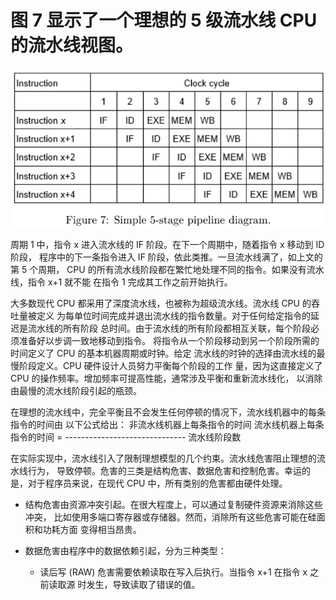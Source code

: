 # 图 7 显示了一个理想的 5 级流水线 CPU 的流水线视图。

![**简单的 5 级流水线图解**](figure7.jpg)


周期 1 中，指令 x 进入流水线的 IF 阶段。在下一个周期中，随着指令 x 移动到 ID 阶段，
程序中的下一条指令进入 IF 阶段，依此类推。一旦流水线满了，如上文的第 5 个周期，
CPU 的所有流水线阶段都在繁忙地处理不同的指令。如果没有流水线，指令 x+1 就不能
在指令 1 完成其工作之前开始执行。

大多数现代 CPU 都采用了深度流水线，也被称为超级流水线。流水线 CPU 的吞吐量被定义
为每单位时间完成并退出流水线的指令数量。对于任何给定指令的延迟是流水线的所有阶段
总时间。由于流水线的所有阶段都相互关联，每个阶段必须准备好以步调一致地移动到指令。
将指令从一个阶段移动到另一个阶段所需的时间定义了 CPU 的基本机器周期或时钟。给定
流水线的时钟的选择由流水线的最慢阶段定义。CPU 硬件设计人员努力平衡每个阶段的工作
量，因为这直接定义了 CPU 的操作频率。增加频率可提高性能，通常涉及平衡和重新流水线化，
以消除由最慢的流水线阶段引起的瓶颈。

在理想的流水线中，完全平衡且不会发生任何停顿的情况下，流水线机器中的每条指令的时间由
以下公式给出：
                             非流水线机器上每条指令的时间
流水线机器上每条指令的时间 =  ------------------------------
                                    流水线阶段数

在实际实现中，流水线引入了限制理想模型的几个约束。流水线危害阻止理想的流水线行为，
导致停顿。危害的三类是结构危害、数据危害和控制危害。幸运的是，对于程序员来说，在现代
CPU 中，所有类别的危害都由硬件处理。

- 结构危害由资源冲突引起。在很大程度上，可以通过复制硬件资源来消除这些冲突，
比如使用多端口寄存器或存储器。然而，消除所有这些危害可能在硅面积和功耗方面
变得相当昂贵。

- 数据危害由程序中的数据依赖引起，分为三种类型：
  - 读后写 (RAW) 危害需要依赖读取在写入后执行。当指令 x+1 在指令 x 之前读取源
    时发生，导致读取了错误的值。

